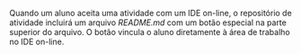 Quando um aluno aceita uma atividade com um IDE on-line, o repositório de atividade incluirá um arquivo _README.md_ com um botão especial na parte superior do arquivo. O botão vincula o aluno diretamente à área de trabalho no IDE on-line.
